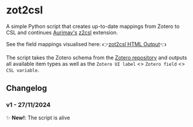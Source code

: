 # zot2csl
A simple Python script that  creates up-to-date mappings from Zotero to CSL and continues [Aurimav's](https://github.com/aurimasv/) [z2csl](https://github.com/aurimasv/z2csl) extension.

See the field mappings visualised here:
👉[zot2csl HTML Output](https://rawcdn.githack.com/POBrien333/zot2csl/0f3b12514ad6710516939ced7ff986c117c1a7bf/zot2csl_html/zotero_schema_output.html)👈

The script takes the Zotero schema from the [Zotero repository](https://github.com/zotero/zotero-schema/blob/master/schema.json) and outputs all available item types as well as the `Zotero UI label` <> `Zotero field` <> `CSL variable`.

## Changelog
### v1 - 27/11/2024
 ✨ **New!**: The script is alive

